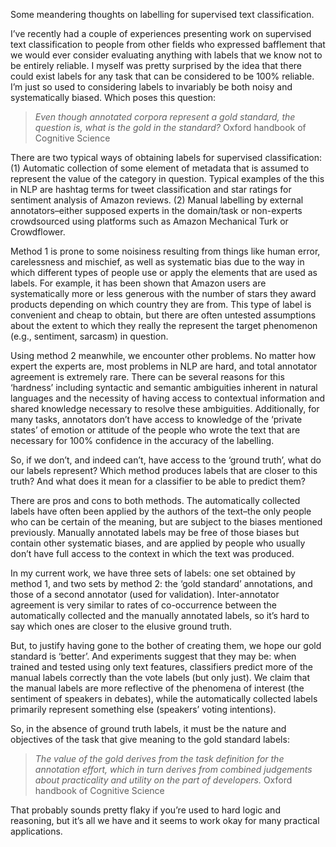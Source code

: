 Some meandering thoughts on labelling for supervised text classification.

I’ve recently had a couple of experiences presenting work on supervised text classification to people from other fields who expressed bafflement that we would ever consider evaluating anything with labels that we know not to be entirely reliable. I myself was pretty surprised by the idea that there could exist labels for any task that can be considered to be 100% reliable. I’m just so used to considering labels to invariably be both noisy and systematically biased. Which poses this question:

<blockquote><em>Even though annotated corpora represent a gold standard, the question is, what is the gold in the standard?</em> Oxford handbook of Cognitive Science</blockquote> 


There are two typical ways of obtaining labels for supervised classification: 
(1)  Automatic collection of some element of metadata that is assumed to represent the value of the category in question. Typical examples of the this in NLP are hashtag terms for tweet classification and star ratings for sentiment analysis of Amazon reviews. 
(2) Manual labelling by external annotators–either supposed experts in the domain/task or non-experts crowdsourced using platforms such as Amazon Mechanical Turk or Crowdflower.

Method 1 is prone to some noisiness resulting from things like human error, carelessness and mischief, as well as systematic bias due to the way in which different types of people use or apply the elements that are used as labels. For example, it has been shown that Amazon users are systematically more or less generous with the number of stars they award products depending on which country they are from. This type of label is convenient and cheap to obtain, but there are often untested assumptions about the extent to which they really the represent the target phenomenon (e.g., sentiment, sarcasm) in question. 

Using method 2 meanwhile, we encounter other problems. No matter how expert the experts are, most problems in NLP are hard, and total annotator agreement is extremely rare. There can be several reasons for this ‘hardness’ including syntactic and semantic ambiguities inherent in natural languages and the necessity of having access to contextual information and shared knowledge necessary to resolve these ambiguities. Additionally, for many tasks, annotators don’t have access to knowledge of the ‘private states’ of emotion or attitude of the people who wrote the text that are necessary for 100% confidence in the accuracy of the labelling. 

So, if we don’t, and indeed can’t, have access to the ‘ground truth’, what do our labels represent? Which method produces labels that are closer to this truth? And what does it mean for a classifier to be able to predict them? 

There are pros and cons to both methods. The automatically collected labels have often been applied by the authors of the text–the only people who can be certain of the meaning, but are subject to the biases mentioned previously. Manually annotated labels may be free of those biases but contain other systematic biases, and are applied by people who usually don’t have full access to the context in which the text was produced.

In my current work, we have three sets of labels: one set obtained by method 1, and two sets by method 2: the ‘gold standard’ annotations, and those of a second annotator (used for validation). Inter-annotator agreement is very similar to rates of co-occurrence between the automatically collected and the manually annotated labels, so it’s hard to say which ones are closer to the elusive ground truth. 

But, to justify having gone to the bother of creating them, we hope our gold standard is ‘better’. And experiments suggest that they may be: when trained and tested using only text features, classifiers predict more of the manual labels correctly than the vote labels (but only just). We claim that the manual labels are more reflective of the phenomena of interest (the  sentiment of speakers in debates), while the automatically collected labels primarily represent something else (speakers’ voting intentions).

So, in the absence of ground truth labels, it must be the nature and objectives of the task that give meaning to the gold standard labels:

<blockquote><em>The value of the gold derives from the task definition for the annotation effort, which in turn derives from combined judgements about practicality and utility on the part of developers.</em> Oxford handbook of Cognitive Science</blockquote>

That probably sounds pretty flaky if you’re used to hard logic and reasoning, but it’s all we have and it seems to work okay for many practical applications.
